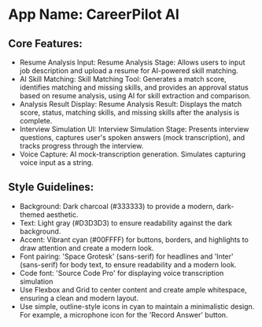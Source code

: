# **App Name**: CareerPilot AI

## Core Features:

- Resume Analysis Input: Resume Analysis Stage: Allows users to input job description and upload a resume for AI-powered skill matching.
- AI Skill Matching: Skill Matching Tool: Generates a match score, identifies matching and missing skills, and provides an approval status based on resume analysis, using AI for skill extraction and comparison.
- Analysis Result Display: Resume Analysis Result: Displays the match score, status, matching skills, and missing skills after the analysis is complete.
- Interview Simulation UI: Interview Simulation Stage: Presents interview questions, captures user's spoken answers (mock transcription), and tracks progress through the interview.
- Voice Capture: AI mock-transcription generation. Simulates capturing voice input as a string.

## Style Guidelines:

- Background: Dark charcoal (#333333) to provide a modern, dark-themed aesthetic.
- Text: Light gray (#D3D3D3) to ensure readability against the dark background.
- Accent: Vibrant cyan (#00FFFF) for buttons, borders, and highlights to draw attention and create a modern look.
- Font pairing: 'Space Grotesk' (sans-serif) for headlines and 'Inter' (sans-serif) for body text, to ensure readability and a modern look.
- Code font: 'Source Code Pro' for displaying voice transcription simulation
- Use Flexbox and Grid to center content and create ample whitespace, ensuring a clean and modern layout.
- Use simple, outline-style icons in cyan to maintain a minimalistic design. For example, a microphone icon for the 'Record Answer' button.